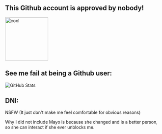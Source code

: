 ## This Github account is approved by nobody!

<img width="140" alt="cool" src="https://user-images.githubusercontent.com/100327704/179874287-7f46d86c-f7c0-4d30-bac0-669e7e286761.png">

## See me fail at being a Github user:

![GitHub Stats](https://github-readme-stats.vercel.app/api?username=Tailsic111&theme=dark)

## DNI:

NSFW (It just don't make me feel comfortable for obvious reasons)

Why I did not include Mayo is because she changed and is a better person, so she can interact if she ever unblocks me.
